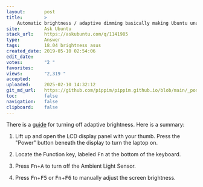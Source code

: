 ```yaml
---
layout:       post
title:        >
    Automatic brightness / adaptive dimming basically making Ubuntu unusable - Asus UX303L
site:         Ask Ubuntu
stack_url:    https://askubuntu.com/q/1141985
type:         Answer
tags:         18.04 brightness asus
created_date: 2019-05-10 02:54:06
edit_date:    
votes:        "2 "
favorites:    
views:        "2,319 "
accepted:     
uploaded:     2025-02-10 14:32:12
git_md_url:   https://github.com/pippim/pippim.github.io/blob/main/_posts/2019/2019-05-10-Automatic-brightness-_-adaptive-dimming-basically-making-Ubuntu-unusable-Asus-UX303L.md
toc:          false
navigation:   false
clipboard:    false
---
```


There is a [guide][1] for turning off adaptive brightness. Here is a summary:

1. Lift up and open the LCD display panel with your thumb. Press the "Power" button beneath the display to turn the laptop on.

2. Locate the Function key, labeled <kbd>Fn</kbd> at the bottom of the keyboard.

3. Press <kbd>Fn</kbd>+<kbd>A</kbd> to turn off the Ambient Light Sensor.

4. Press <kbd>Fn</kbd>+<kbd>F5</kbd> or <kbd>Fn</kbd>+<kbd>F6</kbd> to manually adjust the screen brightness.

  [1]: https://smallbusiness.chron.com/disable-ambient-light-sensor-asus-49601.html

